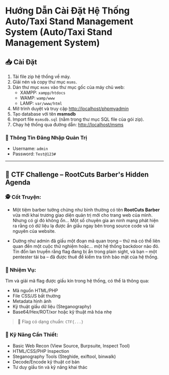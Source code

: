 # Hướng Dẫn Cài Đặt Hệ Thống Auto/Taxi Stand Management System (Auto/Taxi Stand Management System)

## 📥 Cài Đặt

1. Tải file zip hệ thống về máy.
2. Giải nén và copy thư mục `msms`.
3. Dán thư mục `msms` vào thư mục gốc của máy chủ web:
   - XAMPP: `xampp/htdocs`
   - WAMP: `wamp/www`
   - LAMP: `var/www/html`
4. Mở trình duyệt và truy cập [http://localhost/phpmyadmin](http://localhost/phpmyadmin)
5. Tạo database với tên **msmsdb**
6. Import file `msmsdb.sql` (nằm trong thư mục SQL file của gói zip).
7. Chạy hệ thống qua đường dẫn: [http://localhost/msms](http://localhost/msms)

### 🔐 Thông Tin Đăng Nhập Quản Trị
- Username: `admin`
- Password: `Test@123#`

---

## 🧠 CTF Challenge – RootCuts Barber's Hidden Agenda

### 🕵️ Cốt Truyện:
- Một tiệm barber tưởng chừng như bình thường có tên **RootCuts Barber** vừa mới khai trương giao diện quản trị mới cho trang web của mình. Nhưng có gì đó không ổn... Một số chuyên gia an ninh mạng phát hiện ra rằng có dữ liệu lạ được ẩn giấu ngay bên trong source code và tài nguyên của website.

- Dường như admin đã giấu một đoạn mã quan trọng – thứ mà có thể liên quan đến một cuộc thử nghiệm hoặc... một hệ thống backdoor nào đó. Tin đồn lan truyền rằng flag đang bị ẩn trong plain sight, và bạn – một pentester tài ba – đã được thuê để kiểm tra tính bảo mật của hệ thống.

### 🧩 Nhiệm Vụ:
Tìm và giải mã flag được giấu kín trong hệ thống, có thể là thông qua:

- Mã nguồn HTML/PHP
- File CSS/JS bất thường
- Metadata hình ảnh
- Kỹ thuật giấu dữ liệu (Steganography)
- Base64/Hex/ROT/xor hoặc kỹ thuật mã hóa nhẹ

> 🔖 Flag có dạng chuẩn: `CTF{...}`

### 🧰 Kỹ Năng Cần Thiết:
- Basic Web Recon (View Source, Burpsuite, Inspect Tool)
- HTML/CSS/PHP Inspection
- Steganography Tools (Steghide, exiftool, binwalk)
- Decode/Encode kỹ thuật cơ bản
- Tư duy giấu tin và kỹ năng khai thác
